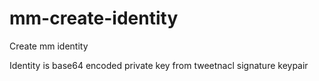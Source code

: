 # mm-create-identity
Create mm identity

Identity is base64 encoded private key from tweetnacl signature keypair
